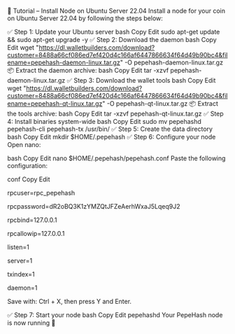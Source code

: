 📘 Tutorial – Install Node on Ubuntu Server 22.04
Install a node for your coin on Ubuntu Server 22.04 by following the steps below:

✅ Step 1: Update your Ubuntu server
bash
Copy
Edit
sudo apt-get update && sudo apt-get upgrade -y
✅ Step 2: Download the daemon
bash
Copy
Edit
wget "https://dl.walletbuilders.com/download?customer=8488a66cf086ed7ef420d4c166af6447866634f64d49b90bc4&filename=pepehash-daemon-linux.tar.gz" -O pepehash-daemon-linux.tar.gz
📦 Extract the daemon archive:
bash
Copy
Edit
tar -xzvf pepehash-daemon-linux.tar.gz
✅ Step 3: Download the wallet tools
bash
Copy
Edit
wget "https://dl.walletbuilders.com/download?customer=8488a66cf086ed7ef420d4c166af6447866634f64d49b90bc4&filename=pepehash-qt-linux.tar.gz" -O pepehash-qt-linux.tar.gz
📦 Extract the tools archive:
bash
Copy
Edit
tar -xzvf pepehash-qt-linux.tar.gz
✅ Step 4: Install binaries system-wide
bash
Copy
Edit
sudo mv pepehashd pepehash-cli pepehash-tx /usr/bin/
✅ Step 5: Create the data directory
bash
Copy
Edit
mkdir $HOME/.pepehash
✅ Step 6: Configure your node
Open nano:

bash
Copy
Edit
nano $HOME/.pepehash/pepehash.conf
Paste the following configuration:

conf
Copy
Edit

rpcuser=rpc_pepehash

rpcpassword=dR2oBQ3K1zYMZQtJFZeAerhWxaJ5Lqeq9J2

rpcbind=127.0.0.1

rpcallowip=127.0.0.1

listen=1

server=1

txindex=1

daemon=1

Save with: Ctrl + X, then press Y and Enter.

✅ Step 7: Start your node
bash
Copy
Edit
pepehashd
Your PepeHash node is now running 🎉

